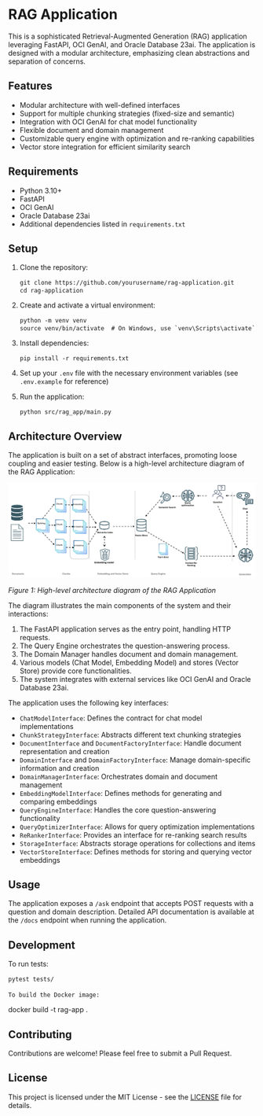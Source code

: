 # RAG Application

This is a sophisticated Retrieval-Augmented Generation (RAG) application leveraging FastAPI, OCI GenAI, and Oracle Database 23ai. The application is designed with a modular architecture, emphasizing clean abstractions and separation of concerns.

## Features

- Modular architecture with well-defined interfaces
- Support for multiple chunking strategies (fixed-size and semantic)
- Integration with OCI GenAI for chat model functionality
- Flexible document and domain management
- Customizable query engine with optimization and re-ranking capabilities
- Vector store integration for efficient similarity search

## Requirements

- Python 3.10+
- FastAPI
- OCI GenAI
- Oracle Database 23ai
- Additional dependencies listed in `requirements.txt`

## Setup

1. Clone the repository:
   ```
   git clone https://github.com/yourusername/rag-application.git
   cd rag-application
   ```

2. Create and activate a virtual environment:
   ```
   python -m venv venv
   source venv/bin/activate  # On Windows, use `venv\Scripts\activate`
   ```

3. Install dependencies:
   ```
   pip install -r requirements.txt
   ```

4. Set up your `.env` file with the necessary environment variables (see `.env.example` for reference)

5. Run the application:
   ```
   python src/rag_app/main.py
   ```

## Architecture Overview

The application is built on a set of abstract interfaces, promoting loose coupling and easier testing. Below is a high-level architecture diagram of the RAG Application:

![RAG Application Architecture](docs/architecture_diagram.png)

*Figure 1: High-level architecture diagram of the RAG Application*

The diagram illustrates the main components of the system and their interactions:

1. The FastAPI application serves as the entry point, handling HTTP requests.
2. The Query Engine orchestrates the question-answering process.
3. The Domain Manager handles document and domain management.
4. Various models (Chat Model, Embedding Model) and stores (Vector Store) provide core functionalities.
5. The system integrates with external services like OCI GenAI and Oracle Database 23ai.

The application uses the following key interfaces:

- `ChatModelInterface`: Defines the contract for chat model implementations
- `ChunkStrategyInterface`: Abstracts different text chunking strategies
- `DocumentInterface` and `DocumentFactoryInterface`: Handle document representation and creation
- `DomainInterface` and `DomainFactoryInterface`: Manage domain-specific information and creation
- `DomainManagerInterface`: Orchestrates domain and document management
- `EmbeddingModelInterface`: Defines methods for generating and comparing embeddings
- `QueryEngineInterface`: Handles the core question-answering functionality
- `QueryOptimizerInterface`: Allows for query optimization implementations
- `ReRankerInterface`: Provides an interface for re-ranking search results
- `StorageInterface`: Abstracts storage operations for collections and items
- `VectorStoreInterface`: Defines methods for storing and querying vector embeddings

## Usage

The application exposes a `/ask` endpoint that accepts POST requests with a question and domain description. Detailed API documentation is available at the `/docs` endpoint when running the application.

## Development

To run tests:
```
pytest tests/

To build the Docker image:
```
docker build -t rag-app .

## Contributing

Contributions are welcome! Please feel free to submit a Pull Request.

## License

This project is licensed under the MIT License - see the [LICENSE](LICENSE) file for details.


